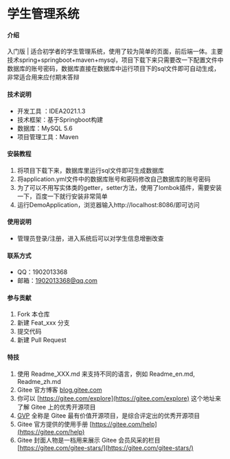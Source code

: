 # 学生管理系统

#### 介绍
入门版 |
适合初学者的学生管理系统，使用了较为简单的页面，前后端一体。主要技术spring+springboot+maven+mysql，项目下载下来只需要改一下配置文件中数据库的账号密码，数据库直接在数据库中运行项目下的sql文件即可自动生成，非常适合用来应付期末答辩


#### 技术说明
- 开发工具 ：IDEA2021.1.3
- 技术框架：基于Springboot构建
- 数据库：MySQL 5.6
- 项目管理工具：Maven


#### 安装教程

1.  将项目下载下来，数据库里运行sql文件即可生成数据库
2.  将application.yml文件中的数据库账号和密码修改自己数据库的账号密码
3.  为了可以不用写实体类的getter，setter方法，使用了lombok插件，需要安装一下，百度一下就行安装非常简单
4.  运行DemoApplication，浏览器输入http://localhost:8086/即可访问

#### 使用说明

-  管理员登录/注册，进入系统后可以对学生信息增删改查

#### 联系方式
-  QQ：1902013368 
-  邮箱：1902013368@qq.com

#### 参与贡献

1.  Fork 本仓库
2.  新建 Feat_xxx 分支
3.  提交代码
4.  新建 Pull Request


#### 特技

1.  使用 Readme\_XXX.md 来支持不同的语言，例如 Readme\_en.md, Readme\_zh.md
2.  Gitee 官方博客 [blog.gitee.com](https://blog.gitee.com)
3.  你可以 [https://gitee.com/explore](https://gitee.com/explore) 这个地址来了解 Gitee 上的优秀开源项目
4.  [GVP](https://gitee.com/gvp) 全称是 Gitee 最有价值开源项目，是综合评定出的优秀开源项目
5.  Gitee 官方提供的使用手册 [https://gitee.com/help](https://gitee.com/help)
6.  Gitee 封面人物是一档用来展示 Gitee 会员风采的栏目 [https://gitee.com/gitee-stars/](https://gitee.com/gitee-stars/)

